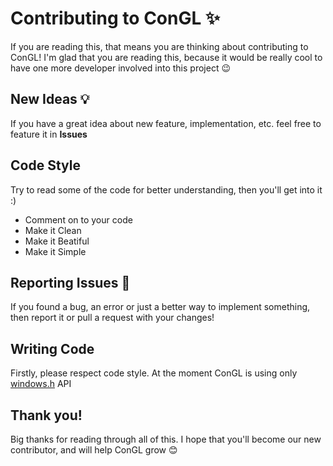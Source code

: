 # Contributing to ConGL ✨

If you are reading this, that means you are thinking about contributing to ConGL! 
I'm glad that you are reading this, because it would be really cool to have one more developer involved into this project 😉

## New Ideas 💡
If you have a great idea about new feature, implementation, etc. feel free to feature it in **Issues**

## Code Style 
Try to read some of the code for better understanding, then you'll get into it :)
* Comment on to your code
* Make it Clean
* Make it Beatiful
* Make it Simple

## Reporting Issues 📕
If you found a bug, an error or just a better way to implement something, then report it or pull a request with your changes! 

## Writing Code 
Firstly, please respect code style.
At the moment ConGL is using only [windows.h](https://docs.microsoft.com/en-us/windows/console/) API


## Thank you!
Big thanks for reading through all of this. I hope that you'll become our new contributor, and will help ConGL grow 😊